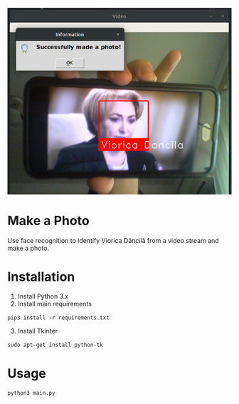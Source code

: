 ![](https://github.com/paubric/python-make-a-photo/blob/master/demo.png)
# Make a Photo
Use face recognition to identify Viorica Dăncilă from a video stream and make a photo.
# Installation
1. Install Python 3.x
2. Install main requirements
```
pip3 install -r requirements.txt
```
3. Install Tkinter
```
sudo apt-get install python-tk
```
# Usage
```
python3 main.py
```
